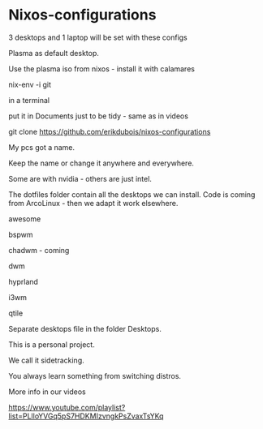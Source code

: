 # Nixos-configurations

3 desktops and 1 laptop will be set with these configs

Plasma as default desktop.

Use the plasma iso from nixos - install it with calamares

nix-env -i git 

in a terminal

put it in Documents just to be tidy - same as in videos

git clone https://github.com/erikdubois/nixos-configurations

My pcs got a name.

Keep the name or change it anywhere and everywhere.

Some are with nvidia - others are just intel.

The dotfiles folder contain all the desktops we can install. Code is coming from ArcoLinux - then we adapt it work elsewhere.

awesome

bspwm

chadwm - coming

dwm

hyprland

i3wm

qtile


Separate desktops file in the folder Desktops.


This is a personal project.

We call it sidetracking.

You always learn something from switching distros.

More info in our videos

https://www.youtube.com/playlist?list=PLlloYVGq5pS7HDKMIzvngkPsZvaxTsYKq